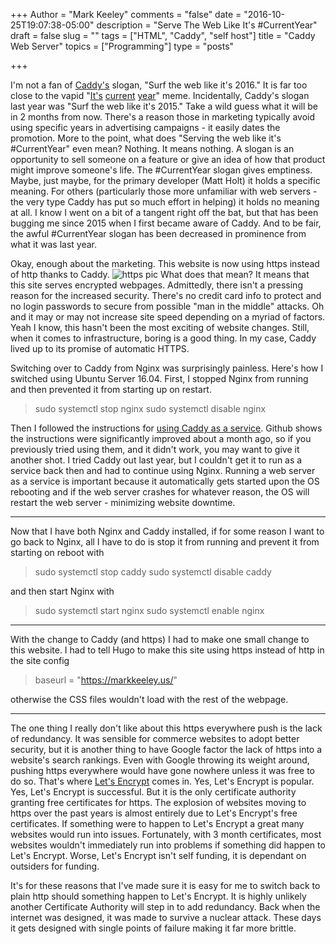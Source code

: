+++
Author = "Mark Keeley"
comments = "false"
date = "2016-10-25T19:07:38-05:00"
description = "Serve The Web Like It's #CurrentYear"
draft = false
slug = ""
tags = ["HTML", "Caddy", "self host"]
title = "Caddy Web Server"
topics = ["Programming"]
type = "posts"

+++

I'm not a fan of [Caddy's](https://caddyserver.com/) slogan, "Surf the web like it's 2016." It is far too close to the vapid "[It's](https://memegenerator.net/instance/67309523) [current](http://knowyourmeme.com/memes/come-on-it-s-2015-current-year) [year](http://www.theonion.com/article/report-stating-current-year-still-leading-argument-35288)" meme. Incidentally, Caddy's slogan last year was "Surf the web like it's 2015." Take a wild guess what it will be in 2 months from now. There's a reason those in marketing typically avoid using specific years in advertising campaigns - it easily dates the promotion. More to the point, what does "Serving the web like it's #CurrentYear" even mean? Nothing. It means nothing. A slogan is an opportunity to sell someone on a feature or give an idea of how that product might improve someone's life. The #CurrentYear slogan gives emptiness. Maybe, just maybe, for the primary developer (Matt Holt) it holds a specific meaning. For others (particularly those more unfamiliar with web servers - the very type Caddy has put so much effort in helping) it holds no meaning at all. I know I went on a bit of a tangent right off the bat, but that has been bugging me since 2015 when I first became aware of Caddy. And to be fair, the awful #CurrentYear slogan has been decreased in prominence from what it was last year.

Okay, enough about the marketing. This website is now using https instead of http thanks to Caddy.
![https pic](/media/https.png)
What does that mean? It means that this site serves encrypted webpages. Admittedly, there isn't a pressing reason for the increased security. There's no credit card info to protect and no login passwords to secure from possible "man in the middle" attacks. Oh and it may or may not increase site speed depending on a myriad of factors. Yeah I know, this hasn't been the most exciting of website changes. Still, when it comes to infrastructure, boring is a good thing. In my case, Caddy lived up to its promise of automatic HTTPS.<!--more-->

Switching over to Caddy from Nginx was surprisingly painless. Here's how I switched using Ubuntu Server 16.04. First, I stopped Nginx from running and then prevented it from starting up on restart.


> sudo systemctl stop nginx
> sudo systemctl disable nginx


Then I followed the instructions for [using Caddy as a service](https://github.com/mholt/caddy/tree/master/dist/init/linux-systemd). Github shows the instructions were significantly improved about a month ago, so if you previously tried using them, and it didn't work, you may want to give it another shot. I tried Caddy out last year, but I couldn't get it to run as a service back then and had to continue using Nginx. Running a web server as a service is important because it automatically gets started upon the OS rebooting and if the web server crashes for whatever reason, the OS will restart the web server - minimizing website downtime.

---

Now that I have both Nginx and Caddy installed, if for some reason I want to go back to Nginx, all I have to do is stop it from running and prevent it from starting on reboot with


> sudo systemctl stop caddy
> sudo systemctl disable caddy


and then start Nginx with


> sudo systemctl start nginx
> sudo systemctl enable nginx


---

With the change to Caddy (and https) I had to make one small change to this website. I had to tell Hugo to make this site using https instead of http in the site config


> baseurl = "https://markkeeley.us/"


otherwise the CSS files wouldn't load with the rest of the webpage.

---

The one thing I really don't like about this https everywhere push is the lack of redundancy. It was sensible for commerce websites to adopt better security, but it is another thing to have Google factor the lack of https into a website's search rankings. Even with Google throwing its weight around, pushing https everywhere would have gone nowhere unless it was free to do so. That's where [Let's Encrypt](https://letsencrypt.org/) comes in. Yes, Let's Encrypt is popular. Yes, Let's Encrypt is successful. But it is the only certificate authority granting free certificates for https. The explosion of websites moving to https over the past years is almost entirely due to Let's Encrypt's free certificates. If something were to happen to Let's Encrypt a great many websites would run into issues. Fortunately, with 3 month certificates, most websites wouldn't immediately run into problems if something did happen to Let's Encrypt. Worse, Let's Encrypt isn't self funding, it is dependant on outsiders for funding. 

It's for these reasons that I've made sure it is easy for me to switch back to plain http should something happen to Let's Encrypt. It is highly unlikely another Certificate Authority will step in to add redundancy. Back when the internet was designed, it was made to survive a nuclear attack. These days it gets designed with single points of failure making it far more brittle.
